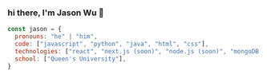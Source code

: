 ### hi there, I'm Jason Wu 👋

```javascript
const jason = {
  pronouns: "he" | "him",
  code: ["javascript", "python", "java", "html", "css"],
  technologies: ["react", "next.js (soon)", "node.js (soon)", "mongoDB (soon)"],
  school: ["Queen's University"],
}
